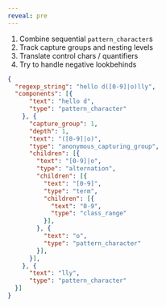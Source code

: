```yaml
---
reveal: pre
---
```


1. Combine sequential `pattern_character`s
1. Track capture groups and nesting levels
1. Translate control chars / quantifiers
1. Try to handle negative lookbehinds

```json
{
  "regexp_string": "hello d([0-9]|o)lly",
  "components": [{
      "text": "hello d",
      "type": "pattern_character"
    }, {
      "capture_group": 1,
      "depth": 1,
      "text": "([0-9]|o)",
      "type": "anonymous_capturing_group",
      "children": [{
        "text": "[0-9]|o",
        "type": "alternation",
        "children": [{
          "text": "[0-9]",
          "type": "term",
          "children": [{
            "text": "0-9",
            "type": "class_range"
          }],
        }, {
          "text": "o",
          "type": "pattern_character"
        }],
      }],
    }, {
      "text": "lly",
      "type": "pattern_character"
  }]
}
```
